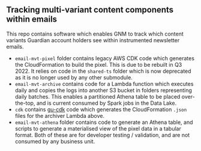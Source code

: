 Tracking multi-variant content components within emails
-------------------------------------------------------

This repo contains software which enables GNM to track which content variants Guardian account holders see within instrumented newsletter emails.

- `email-mvt-pixel` folder contains legacy AWS CDK code which generates the CloudFormation to build the pixel. This is due to be rebuilt in Q3 2022. It relies on code in the `shared-ts` folder which is now deprecated as it is no longer used by any other submodule. 
- `email-mvt-archive` contains code for a Lambda function which executes daily and copies the logs into another S3 bucket in folders representing daily batches. This enables a partitioned Athena table to be placed over-the-top, and is current consumed by Spark jobs in the Data Lake.
- `cdk` contains [gu-cdk](https://github.com/guardian/cdk) code which generates the CloudFormation `.json` files for the archiver Lambda above.
- `email-mvt-athena` folder contains code to generate an Athena table, and scripts to generate a materialised view of the pixel data in a tabular format. Both of these are for developer testing / validation, and are not consumed by any business unit.